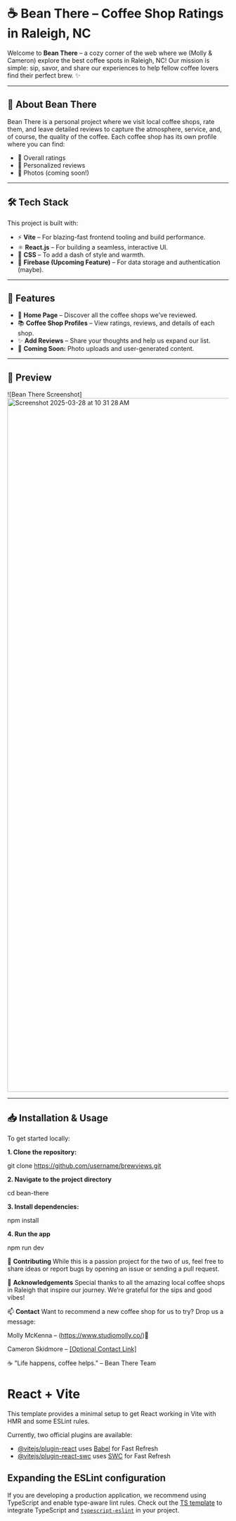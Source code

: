 # ☕ Bean There – Coffee Shop Ratings in Raleigh, NC

Welcome to **Bean There** – a cozy corner of the web where we (Molly & Cameron) explore the best coffee spots in Raleigh, NC! Our mission is simple: sip, savor, and share our experiences to help fellow coffee lovers find their perfect brew. ✨

---

## 🎉 About Bean There
Bean There is a personal project where we visit local coffee shops, rate them, and leave detailed reviews to capture the atmosphere, service, and, of course, the quality of the coffee. Each coffee shop has its own profile where you can find:
- 🌟 Overall ratings
- 📝 Personalized reviews
- 📸 Photos (coming soon!)

---

## 🛠️ Tech Stack
This project is built with:
- ⚡️ **Vite** – For blazing-fast frontend tooling and build performance.
- ⚛️ **React.js** – For building a seamless, interactive UI.
- 🎨 **CSS** – To add a dash of style and warmth.
- 📡 **Firebase (Upcoming Feature)** – For data storage and authentication (maybe). 

---

## 🚀 Features
- 🏡 **Home Page** – Discover all the coffee shops we've reviewed.
- 📚 **Coffee Shop Profiles** – View ratings, reviews, and details of each shop.
- ✨ **Add Reviews** – Share your thoughts and help us expand our list. 
- 💾 **Coming Soon:** Photo uploads and user-generated content.

---

## 📸 Preview
![Bean There Screenshot]
<img width="1575" alt="Screenshot 2025-03-28 at 10 31 28 AM" src="https://github.com/user-attachments/assets/d4558162-d572-4256-9ddf-60264fe27051" />


---

## 📥 Installation & Usage
To get started locally:

**1. Clone the repository:**

git clone https://github.com/username/brewviews.git

**2. Navigate to the project directory**

cd bean-there

**3. Install dependencies:**

npm install

**4. Run the app**

npm run dev



🤝 **Contributing**
While this is a passion project for the two of us, feel free to share ideas or report bugs by opening an issue or sending a pull request.

🧡 **Acknowledgements**
Special thanks to all the amazing local coffee shops in Raleigh that inspire our journey. We’re grateful for the sips and good vibes!

📫 **Contact**
Want to recommend a new coffee shop for us to try? Drop us a message:

Molly McKenna – (https://www.studiomolly.co/)🌱

Cameron Skidmore – [[Optional Contact Link]](https://www.linkedin.com/in/cameron-skidmore-b18769144/)



☕ "Life happens, coffee helps." – Bean There Team





# React + Vite

This template provides a minimal setup to get React working in Vite with HMR and some ESLint rules.

Currently, two official plugins are available:

- [@vitejs/plugin-react](https://github.com/vitejs/vite-plugin-react/blob/main/packages/plugin-react/README.md) uses [Babel](https://babeljs.io/) for Fast Refresh
- [@vitejs/plugin-react-swc](https://github.com/vitejs/vite-plugin-react-swc) uses [SWC](https://swc.rs/) for Fast Refresh

## Expanding the ESLint configuration

If you are developing a production application, we recommend using TypeScript and enable type-aware lint rules. Check out the [TS template](https://github.com/vitejs/vite/tree/main/packages/create-vite/template-react-ts) to integrate TypeScript and [`typescript-eslint`](https://typescript-eslint.io) in your project.
